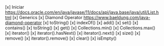 [x] Iniciar
https://docs.oracle.com/en/java/javase/11/docs/api/java.base/java/util/List.html
[x] Generics
[x] Diamond Operator
https://www.baeldung.com/java-diamond-operator
[x] toString()
[x] indexOf()
[x] add()
[x] set()
[x] contains()
[x] toString()
[x] get()
[x] Collections.min()
[x] Collections.max()
[x] iterator()
[x] iterator().hasNext()
[x] iterator().next()
[x] size()
[x] remove()
[x] iterator().remove()
[x] clear()
[x] isEmpty()

